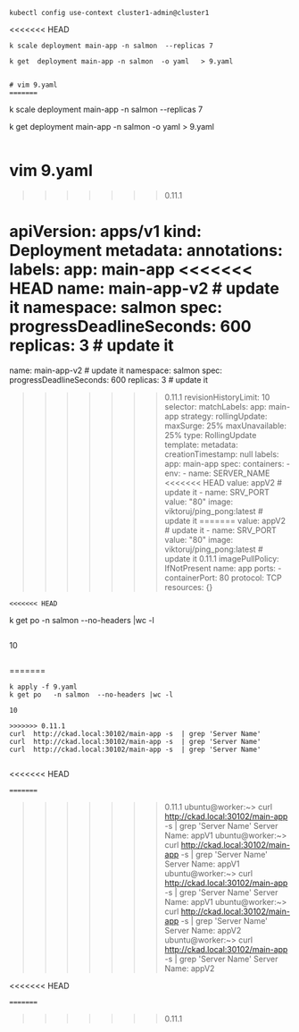 ```
kubectl config use-context cluster1-admin@cluster1
```

<<<<<<< HEAD
``` 
k scale deployment main-app -n salmon  --replicas 7

k get  deployment main-app -n salmon  -o yaml   > 9.yaml
 
```
``` 
# vim 9.yaml 
=======
```
k scale deployment main-app -n salmon  --replicas 7

k get  deployment main-app -n salmon  -o yaml   > 9.yaml

```
```
# vim 9.yaml
>>>>>>> 0.11.1

apiVersion: apps/v1
kind: Deployment
metadata:
  annotations:
  labels:
    app: main-app
<<<<<<< HEAD
  name: main-app-v2                                # update it 
  namespace: salmon
spec:
  progressDeadlineSeconds: 600
  replicas: 3                                       # update it 
=======
  name: main-app-v2                                # update it
  namespace: salmon
spec:
  progressDeadlineSeconds: 600
  replicas: 3                                       # update it
>>>>>>> 0.11.1
  revisionHistoryLimit: 10
  selector:
    matchLabels:
      app: main-app
  strategy:
    rollingUpdate:
      maxSurge: 25%
      maxUnavailable: 25%
    type: RollingUpdate
  template:
    metadata:
      creationTimestamp: null
      labels:
        app: main-app
    spec:
      containers:
      - env:
        - name: SERVER_NAME
<<<<<<< HEAD
          value: appV2                            # update it 
        - name: SRV_PORT
          value: "80"
        image: viktoruj/ping_pong:latest          # update it 
=======
          value: appV2                            # update it
        - name: SRV_PORT
          value: "80"
        image: viktoruj/ping_pong:latest          # update it
>>>>>>> 0.11.1
        imagePullPolicy: IfNotPresent
        name: app
        ports:
        - containerPort: 80
          protocol: TCP
        resources: {}


```
<<<<<<< HEAD
``` 
k get po   -n salmon  --no-headers |wc -l

```
``` 
10
```
``` 
=======
```
k apply -f 9.yaml
k get po   -n salmon  --no-headers |wc -l

```
```
10
```
```
>>>>>>> 0.11.1
curl  http://ckad.local:30102/main-app -s  | grep 'Server Name'
curl  http://ckad.local:30102/main-app -s  | grep 'Server Name'
curl  http://ckad.local:30102/main-app -s  | grep 'Server Name'


```
<<<<<<< HEAD
``` 
=======
```
>>>>>>> 0.11.1
ubuntu@worker:~> curl  http://ckad.local:30102/main-app -s  | grep 'Server Name'
Server Name: appV1
ubuntu@worker:~> curl  http://ckad.local:30102/main-app -s  | grep 'Server Name'
Server Name: appV1
ubuntu@worker:~> curl  http://ckad.local:30102/main-app -s  | grep 'Server Name'
Server Name: appV1
ubuntu@worker:~> curl  http://ckad.local:30102/main-app -s  | grep 'Server Name'
Server Name: appV2
ubuntu@worker:~> curl  http://ckad.local:30102/main-app -s  | grep 'Server Name'
Server Name: appV2

<<<<<<< HEAD
```
=======
```
>>>>>>> 0.11.1
